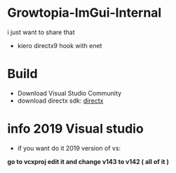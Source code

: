 # Growtopia-ImGui-Internal
i just want to share that

- kiero directx9 hook with enet

# Build
- Download Visual Studio Community
- download directx sdk: [directx](https://www.microsoft.com/en-us/download/details.aspx?id=6812)

# info 2019 Visual studio
- if you want do it 2019 version of vs:

**go to vcxproj edit it and change v143 to v142 ( all of it )**
